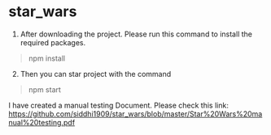 # star_wars


1. After downloading the project. Please run this command to install the required packages.

> npm install

2. Then you can star project with the command 

> npm start

I have created a manual testing Document. Please check this link: 
https://github.com/siddhi1909/star_wars/blob/master/Star%20Wars%20manual%20testing.pdf
